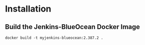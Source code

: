 # Installation

## Build the Jenkins-BlueOcean Docker Image

```
docker build -t myjenkins-blueocean:2.387.2 .
```

